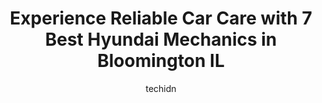 ---
layout: ampstory
image: https://images.unsplash.com/photo-1493238792000-8113da705763?ixlib=rb-4.0.3&ixid=MnwxMjA3fDB8MHxwaG90by1wYWdlfHx8fGVufDB8fHx8&auto=format&fit=crop&w=640&h=853&q=80
author: techidn
featured: false
description: For top-quality automotive repairs and maintenance, visit the 7 best Hyundai Mechanic in Bloomington IL, USA. Their reputation for excellence and their dedication to customer satisfaction ma
title: Experience Reliable Car Care with 7 Best Hyundai Mechanics in Bloomington IL
cover:
   title: Experience Reliable Car Care with 7 Best Hyundai Mechanics in Bloomington IL
   subtitle: Rickpate
   background: https://images.unsplash.com/photo-1493238792000-8113da705763?ixlib=rb-4.0.3&ixid=MnwxMjA3fDB8MHxwaG90by1wYWdlfHx8fGVufDB8fHx8&auto=format&fit=crop&w=640&h=853&q=80

pages: 
 - layout: thirds
   top: <h1>#1 OBrien Kia of Bloomington</h1>
   bottom: "<p>My first time at a KIA dealership and was pleasantly surprised by all the help and knowledgeable staff.   Jason helped my family find the perfect car for my son and made </p>"
   background: https://www.knot35.com/toplist/wp-content/uploads/2023/06/best-hyundai-mechanic-1-in-bloomington-il-1685836561.jpeg
   backgroundblur: true
 - layout: thirds
   top: <h1>#2 Gearheads Garage</h1>
   bottom: "<p>1805 Morrissey Dr, Bloomington, IL 61704, United States</p>"
   background: https://www.knot35.com/toplist/wp-content/uploads/2023/06/best-hyundai-mechanic-2-in-bloomington-il-1685836562.jpeg
   cta:
      link: https://www.knot35.com/toplist/experience-reliable-car-care-with-7-best-hyundai-mechanics-in-bloomington-il/
      text: Experience Reliable Car Care with 7 Best Hyundai Mechanics in Bloomington IL
 - layout: thirds
   top: <h1>#3 Tuffy Tire & Auto Service Center</h1>
   bottom: "<p>1505 E Vernon Ave, Bloomington, IL 61701, United States</p>"
   background: https://www.knot35.com/toplist/wp-content/uploads/2023/06/best-hyundai-mechanic-3-in-bloomington-il-1685836562.jpeg
   cta:
      link: https://www.knot35.com/toplist/experience-reliable-car-care-with-7-best-hyundai-mechanics-in-bloomington-il/
      text: Experience Reliable Car Care with 7 Best Hyundai Mechanics in Bloomington IL
 - layout: thirds
   top: <h1>#4 Car-X Tire & Auto / Davis Tire</h1>
   bottom: "<p>1809 Eastland Dr, Bloomington, IL 61704, United States</p>"
   background: https://images.unsplash.com/photo-1534312527009-56c7016453e6?ixlib=rb-4.0.3&ixid=MnwxMjA3fDB8MHxwaG90by1wYWdlfHx8fGVufDB8fHx8&auto=format&fit=crop&w=640&h=853&q=80
   cta:
      link: https://www.knot35.com/toplist/experience-reliable-car-care-with-7-best-hyundai-mechanics-in-bloomington-il/
      text: Experience Reliable Car Care with 7 Best Hyundai Mechanics in Bloomington IL
 - layout: thirds
   top: <h1>#5 All About Auto</h1>
   bottom: "<p>604 W Division St, Bloomington, IL 61701, United States</p>"
   background: https://images.unsplash.com/photo-1541356665065-22676f35dd40?ixlib=rb-4.0.3&ixid=MnwxMjA3fDB8MHxwaG90by1wYWdlfHx8fGVufDB8fHx8&auto=format&fit=crop&w=640&h=853&q=80
   cta:
      link: https://www.knot35.com/toplist/experience-reliable-car-care-with-7-best-hyundai-mechanics-in-bloomington-il/
      text: Experience Reliable Car Care with 7 Best Hyundai Mechanics in Bloomington IL
 - layout: thirds
   top: <h1>#6 Mikes Collision Center</h1>
   bottom: "<p>1013 Ekstam Dr, Bloomington, IL 61704, United States</p>"
   background: https://images.unsplash.com/photo-1609083590460-7b8cc0ca65f8?ixlib=rb-4.0.3&ixid=MnwxMjA3fDB8MHxwaG90by1wYWdlfHx8fGVufDB8fHx8&auto=format&fit=crop&w=640&h=853&q=80
   cta:
      link: https://www.knot35.com/toplist/experience-reliable-car-care-with-7-best-hyundai-mechanics-in-bloomington-il/
      text: Experience Reliable Car Care with 7 Best Hyundai Mechanics in Bloomington IL
 - layout: thirds
   top: <h1>#7 Zaabs Full Service Auto Repair</h1>
   bottom: "<p>711 E Lincoln St, Bloomington, IL 61701, United States</p>"
   background: https://images.unsplash.com/photo-1618005182384-a83a8bd57fbe?ixlib=rb-4.0.3&ixid=MnwxMjA3fDB8MHxwaG90by1wYWdlfHx8fGVufDB8fHx8&auto=format&fit=crop&w=640&h=853&q=80
   cta:
      link: https://www.knot35.com/toplist/experience-reliable-car-care-with-7-best-hyundai-mechanics-in-bloomington-il/
      text: Experience Reliable Car Care with 7 Best Hyundai Mechanics in Bloomington IL
 - layout: thirds
   middle: Continue reading...
   background: https://images.unsplash.com/photo-1540457036297-448b6b99e91c?ixlib=rb-4.0.3&ixid=MnwxMjA3fDB8MHxwaG90by1wYWdlfHx8fGVufDB8fHx8&auto=format&fit=crop&w=640&h=853&q=80
   cta:
      link: https://www.knot35.com/toplist/experience-reliable-car-care-with-7-best-hyundai-mechanics-in-bloomington-il/
      text: Experience Reliable Car Care with 7 Best Hyundai Mechanics in Bloomington IL
      
---
